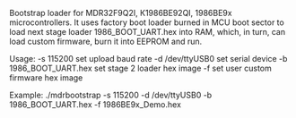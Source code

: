 Bootstrap loader for MDR32F9Q2I, К1986ВЕ92QI, 1986ВЕ9x microcontrollers.
It uses factory boot loader burned in MCU boot sector to load next stage
loader 1986_BOOT_UART.hex into RAM, which, in turn, can load custom
firmware, burn it into EEPROM and run.

Usage:
-s 115200
    set upload baud rate
-d /dev/ttyUSB0
    set serial device
-b 1986_BOOT_UART.hex
    set stage 2 loader hex image
-f
    set user custom firmware hex image

Example:
./mdrbootstrap -s 115200 -d /dev/ttyUSB0 -b 1986_BOOT_UART.hex -f 1986BE9x_Demo.hex
